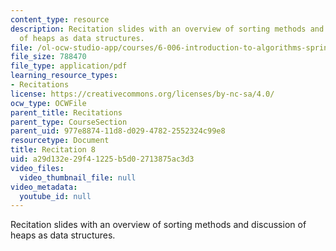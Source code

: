 ```yaml
---
content_type: resource
description: Recitation slides with an overview of sorting methods and discussion
  of heaps as data structures.
file: /ol-ocw-studio-app/courses/6-006-introduction-to-algorithms-spring-2008/a29d132e29f41225b5d02713875ac3d3_recitation08.pdf
file_size: 788470
file_type: application/pdf
learning_resource_types:
- Recitations
license: https://creativecommons.org/licenses/by-nc-sa/4.0/
ocw_type: OCWFile
parent_title: Recitations
parent_type: CourseSection
parent_uid: 977e8874-11d8-d029-4782-2552324c99e8
resourcetype: Document
title: Recitation 8
uid: a29d132e-29f4-1225-b5d0-2713875ac3d3
video_files:
  video_thumbnail_file: null
video_metadata:
  youtube_id: null
---
```

Recitation slides with an overview of sorting methods and discussion of heaps as data structures.